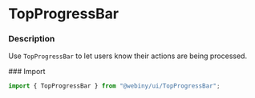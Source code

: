 # TopProgressBar

### Description
Use `TopProgressBar` to let users know their actions are being processed.

### Import
```js
import { TopProgressBar } from "@webiny/ui/TopProgressBar";
```